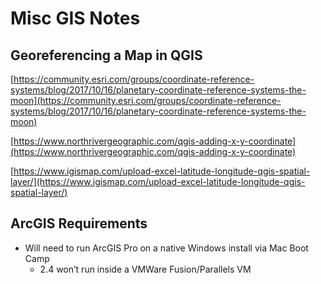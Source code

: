 # Misc GIS Notes

## Georeferencing a Map in QGIS

[https://community.esri.com/groups/coordinate-reference-systems/blog/2017/10/16/planetary-coordinate-reference-systems-the-moon](https://community.esri.com/groups/coordinate-reference-systems/blog/2017/10/16/planetary-coordinate-reference-systems-the-moon)

[https://www.northrivergeographic.com/qgis-adding-x-y-coordinate](https://www.northrivergeographic.com/qgis-adding-x-y-coordinate)

[https://www.igismap.com/upload-excel-latitude-longitude-qgis-spatial-layer/](https://www.igismap.com/upload-excel-latitude-longitude-qgis-spatial-layer/)

## ArcGIS Requirements

- Will need to run ArcGIS Pro on a native Windows install via Mac Boot Camp
   - 2.4 won’t run inside a VMWare Fusion/Parallels VM

